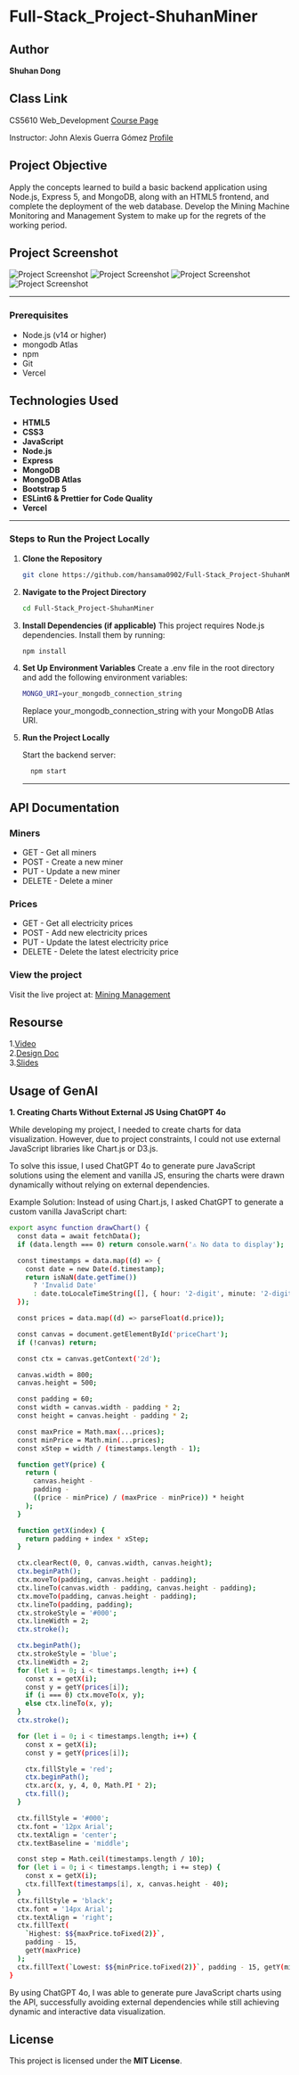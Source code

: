 # Full-Stack_Project-ShuhanMiner

## Author

**Shuhan Dong**

## Class Link

CS5610 Web_Development [Course Page](https://johnguerra.co/classes/webDevelopment_spring_2025/)

Instructor: John Alexis Guerra Gómez [Profile](https://johnguerra.co/)

## Project Objective

Apply the concepts learned to build a basic backend application using Node.js, Express 5, and MongoDB, along with an HTML5 frontend, and complete the deployment of the web database. Develop the Mining Machine Monitoring and Management System to make up for the regrets of the working period.

## Project Screenshot

![Project Screenshot](https://raw.githubusercontent.com/hansama0902/Full-Stack_Project-ShuhanMiner/refs/heads/main/screenshot/screen1.png)
![Project Screenshot](https://raw.githubusercontent.com/hansama0902/Full-Stack_Project-ShuhanMiner/refs/heads/main/screenshot/screen2.png)
![Project Screenshot](https://raw.githubusercontent.com/hansama0902/Full-Stack_Project-ShuhanMiner/refs/heads/main/screenshot/screen3.png)
![Project Screenshot](https://raw.githubusercontent.com/hansama0902/Full-Stack_Project-ShuhanMiner/refs/heads/main/screenshot/screen4.png)

---
### Prerequisites  

- Node.js (v14 or higher)
- mongodb Atlas
- npm 
- Git
- Vercel
## Technologies Used

- **HTML5**
- **CSS3**
- **JavaScript**
- **Node.js**
- **Express**
- **MongoDB**
- **MongoDB Atlas**
- **Bootstrap 5**
- **ESLint6 & Prettier for Code Quality**
- **Vercel**

---

### Steps to Run the Project Locally

1. **Clone the Repository**

   ```bash
   git clone https://github.com/hansama0902/Full-Stack_Project-ShuhanMiner.git
   ```

2. **Navigate to the Project Directory**

   ```bash
   cd Full-Stack_Project-ShuhanMiner
   ```

3. **Install Dependencies (if applicable)**
   This project requires Node.js dependencies. Install them by running:

   ```bash
   npm install
   ```

4. **Set Up Environment Variables**
   Create a .env file in the root directory and add the following environment variables:

   ```bash
   MONGO_URI=your_mongodb_connection_string
   ```

   Replace your_mongodb_connection_string with your MongoDB Atlas URI.

5. **Run the Project Locally**

   Start the backend server:

   ```bash
     npm start
   ```

   ***
## API Documentation  
### Miners  
- GET - Get all miners  
- POST - Create a new miner  
- PUT  - Update a new miner  
- DELETE -  Delete a miner  

### Prices  
- GET - Get all electricity prices  
- POST - Add new electricity prices  
- PUT  - Update the latest electricity price  
- DELETE  - Delete the latest electricity price  

### View the project

Visit the live project at: [Mining Management](https://full-stack-project-shuhan-miner-3pq8m9zv2-hansama0902s-projects.vercel.app/)

## Resourse

1.[Video](https://youtu.be/3nr9eM7YlWA)  
2.[Design Doc](https://github.com/hansama0902/Full-Stack_Project-ShuhanMiner/blob/main/docs/Design%20Document.pdf)  
3.[Slides](https://docs.google.com/presentation/d/1sTtyNgll-swiHw4ba4af5vhOjuoBw3gM/edit?usp=sharing&ouid=107145337075758185002&rtpof=true&sd=true) 
## Usage of GenAI

**1. Creating Charts Without External JS Using ChatGPT 4o**

While developing my project, I needed to create charts for data visualization. However, due to project constraints, I could not use external JavaScript libraries like Chart.js or D3.js.

To solve this issue, I used ChatGPT 4o to generate pure JavaScript solutions using the <canvas> element and vanilla JS, ensuring the charts were drawn dynamically without relying on external dependencies.

Example Solution:
Instead of using Chart.js, I asked ChatGPT to generate a custom vanilla JavaScript chart:

```bash
export async function drawChart() {
  const data = await fetchData();
  if (data.length === 0) return console.warn('⚠️ No data to display');

  const timestamps = data.map((d) => {
    const date = new Date(d.timestamp);
    return isNaN(date.getTime())
      ? 'Invalid Date'
      : date.toLocaleTimeString([], { hour: '2-digit', minute: '2-digit' });
  });

  const prices = data.map((d) => parseFloat(d.price));

  const canvas = document.getElementById('priceChart');
  if (!canvas) return;

  const ctx = canvas.getContext('2d');

  canvas.width = 800;
  canvas.height = 500;

  const padding = 60;
  const width = canvas.width - padding * 2;
  const height = canvas.height - padding * 2;

  const maxPrice = Math.max(...prices);
  const minPrice = Math.min(...prices);
  const xStep = width / (timestamps.length - 1);

  function getY(price) {
    return (
      canvas.height -
      padding -
      ((price - minPrice) / (maxPrice - minPrice)) * height
    );
  }

  function getX(index) {
    return padding + index * xStep;
  }

  ctx.clearRect(0, 0, canvas.width, canvas.height);
  ctx.beginPath();
  ctx.moveTo(padding, canvas.height - padding);
  ctx.lineTo(canvas.width - padding, canvas.height - padding);
  ctx.moveTo(padding, canvas.height - padding);
  ctx.lineTo(padding, padding);
  ctx.strokeStyle = '#000';
  ctx.lineWidth = 2;
  ctx.stroke();

  ctx.beginPath();
  ctx.strokeStyle = 'blue';
  ctx.lineWidth = 2;
  for (let i = 0; i < timestamps.length; i++) {
    const x = getX(i);
    const y = getY(prices[i]);
    if (i === 0) ctx.moveTo(x, y);
    else ctx.lineTo(x, y);
  }
  ctx.stroke();

  for (let i = 0; i < timestamps.length; i++) {
    const x = getX(i);
    const y = getY(prices[i]);

    ctx.fillStyle = 'red';
    ctx.beginPath();
    ctx.arc(x, y, 4, 0, Math.PI * 2);
    ctx.fill();
  }

  ctx.fillStyle = '#000';
  ctx.font = '12px Arial';
  ctx.textAlign = 'center';
  ctx.textBaseline = 'middle';

  const step = Math.ceil(timestamps.length / 10);
  for (let i = 0; i < timestamps.length; i += step) {
    const x = getX(i);
    ctx.fillText(timestamps[i], x, canvas.height - 40);
  }
  ctx.fillStyle = 'black';
  ctx.font = '14px Arial';
  ctx.textAlign = 'right';
  ctx.fillText(
    `Highest: $${maxPrice.toFixed(2)}`,
    padding - 15,
    getY(maxPrice)
  );
  ctx.fillText(`Lowest: $${minPrice.toFixed(2)}`, padding - 15, getY(minPrice));
}

```

By using ChatGPT 4o, I was able to generate pure JavaScript charts using the <canvas> API, successfully avoiding external dependencies while still achieving dynamic and interactive data visualization.

## License

This project is licensed under the **MIT License**.
